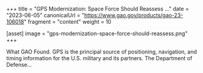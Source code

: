 +++
title = "GPS Modernization: Space Force Should Reassess ..."
date = "2023-06-05"
canonicalUrl = "https://www.gao.gov/products/gao-23-106018"
fragment = "content"
weight = 10

[asset]
    image = "gps-modernization-space-force-should-reassess.png"
+++

What GAO Found. GPS is the principal source of positioning, navigation, and 
timing information for the U.S. military and its partners. The Department 
of Defense...
